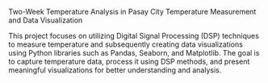 Two-Week Temperature Analysis in Pasay City
Temperature Measurement and Data Visualization

This project focuses on utilizing Digital Signal Processing (DSP) techniques to measure temperature and subsequently creating data visualizations using Python libraries such as Pandas, Seaborn, and Matplotlib. The goal is to capture temperature data, process it using DSP methods, and present meaningful visualizations for better understanding and analysis.
